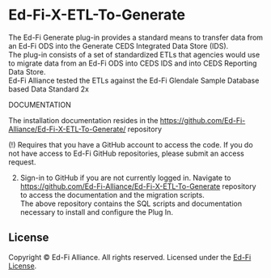 # Ed-Fi-X-ETL-To-Generate
The Ed-Fi Generate plug-in provides a standard means to transfer data from an Ed-Fi ODS into the Generate CEDS Integrated Data Store (IDS).  
The plug-in consists of a set of standardized ETLs that agencies would use to migrate data from an Ed-Fi ODS into CEDS IDS and into CEDS Reporting Data Store.  
Ed-Fi Alliance tested the ETLs against the Ed-Fi Glendale Sample Database based Data Standard 2x


DOCUMENTATION

The installation documentation resides in the https://github.com/Ed-Fi-Alliance/Ed-Fi-X-ETL-To-Generate/ repository
 
 (!) Requires that you have a GitHub account to access the code. If you do not have access to Ed-Fi GitHub repositories, please submit an access request.

2.	 Sign-in to GitHub if you are not currently logged in.  Navigate to https://github.com/Ed-Fi-Alliance/Ed-Fi-X-ETL-To-Generate repository to access the documentation and the migration scripts.  
The above repository contains the SQL scripts and documentation necessary to install and configure the Plug In.  




## License
Copyright © Ed-Fi Alliance. All rights reserved.
Licensed under the [Ed-Fi
License](https://www.ed-fi.org/getting-started/license-ed-fi-technology).
